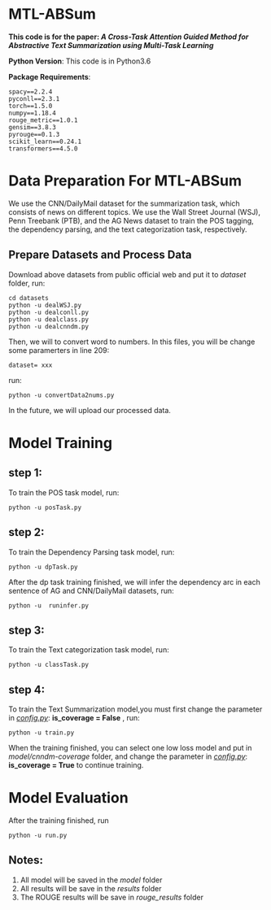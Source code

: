 # MTL-ABSum

**This code is for the paper: *A Cross-Task Attention Guided Method for Abstractive Text Summarization using Multi-Task Learning***

**Python Version**: This code is in Python3.6

**Package Requirements**:
```
spacy==2.2.4  
pyconll==2.3.1  
torch==1.5.0  
numpy==1.18.4  
rouge_metric==1.0.1  
gensim==3.8.3  
pyrouge==0.1.3  
scikit_learn==0.24.1  
transformers==4.5.0
```

# Data Preparation For MTL-ABSum

We use the CNN/DailyMail dataset for the summarization task, which consists of news on different topics. We use the Wall Street Journal (WSJ), Penn Treebank (PTB), and the AG News dataset to train the POS tagging, the dependency parsing, and the text categorization task, respectively.

## Prepare Datasets and Process Data
Download above datasets from public official web and put it to *dataset* folder, run:
```
cd datasets
python -u dealWSJ.py
python -u dealconll.py
python -u dealclass.py
python -u dealcnndm.py
```
Then, we will to convert word to numbers. In this files, you will be change some paramerters in line 209: 
```
dataset= xxx
```
run:
```
python -u convertData2nums.py
```
In the future, we will upload our processed data. 

# Model Training 

## step 1:  
To train the POS task model, run:
```
python -u posTask.py
```  

## step 2:  
To train the Dependency Parsing task model, run:
```
python -u dpTask.py
```  
After the dp task training finished, we will infer the dependency arc in each sentence of AG and CNN/DailyMail datasets, run:
```
python -u  runinfer.py 
```

## step 3:  
To train the Text categorization task model, run:
```
python -u classTask.py
```  

## step 4:  
To train the Text Summarization model,you must first change the parameter in *[config.py](config.py)*: **is_coverage = False** , run:
```
python -u train.py 
```  
When the training finished, you can select one low loss model and put in *model/cnndm-coverage* folder, and change the parameter in *[config.py](config.py)*: **is_coverage = True** to continue training.  

# Model Evaluation 

After the training finished, run
```
python -u run.py
```  
## Notes:
 1. All model will be saved in the *model* folder
 2. All results will be save in the *results* folder
 3. The ROUGE results will be save in *rouge_results* folder